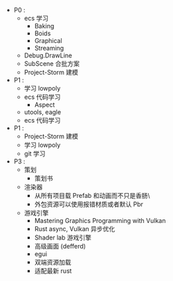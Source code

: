 - P0 : 
	- ecs 学习
		- Baking
		- Boids
		- Graphical
		- Streaming
	- Debug.DrawLine
	- SubScene 合批方案
	- Project-Storm 建模
- P1 : 
	- 学习 lowpoly
	- ecs 代码学习
		- Aspect
	- utools, eagle
	- ecs 代码学习
- P1 : 
	- Project-Storm 建模
	- 学习 lowpoly
	- git 学习
- P3 : 
	- 策划
		- 策划书
	- 渲染器
		- 从所有项目载 Prefab 和动画而不只是香肠\
		- 外包资源可以使用报错材质或者默认 Pbr
	- 游戏引擎
		- Mastering Graphics Programming with Vulkan
		- Rust async, Vulkan 异步优化
		- Shader lab 游戏引擎
		- 高级画面 (defferd)
		- egui
		- 双端资源加载
		- 适配最新 rust
